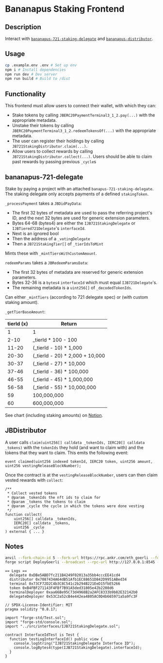 # Bananapus Staking Frontend

## Description

Interact with [`bananapus-721-staking-delegate`](https://github.com/Bananapus/bananapus-721-staking-delegate/tree/feat/concept) and [`bananapus-distributor`](https://github.com/Bananapus/bananapus-distributor/tree/juice-distributor-alt).

## Usage

```bash
cp .example.env .env # Set up env
npm i # Install dependencies
npm run dev # Dev server
npm run build # Build to /dist
```

## Functionality

This frontend must allow users to connect their wallet, with which they can:
- Stake tokens by calling `JBERC20PaymentTerminal3_1_2.pay(...)` with the appropriate metadata.
- Unstake their tokens by calling `JBERC20PaymentTerminal3_1_2.redeemTokensOf(...)` with the appropriate metadata.
- The user can register their holdings by calling `JB721StakingDistributor.claim(...)`.
- Allow users to collect rewards by calling `JB721StakingDistributor.collect(...)`. Users should be able to claim past rewards by passing previous `_cycle`s

## bananapus-721-delegate

Stake by paying a project with an attached `banapus-721-staking-delegate`. The staking delegate only accepts payments of a defined `stakingToken`.

`_processPayment` takes a `JBDidPayData`:
- The first 32 bytes of metadata are used to pass the referring project's ID, and the next 32 bytes are used for generic extension parameters.
- Bytes 64-68 (bytes4) are either the `IJB721StakingDelegate` or `IJBTiered721Delegate`'s `interfaceId`.
- Next is an ignored bool
- Then the address of a `_votingDelegate`
- Then a `JB721StakingTier[]` of `_tierIdsToMint`

Mints these with `_mintTiersWithCustomAmount`.

`redeemParams` takes a `JBRedeemParamsData`:
- The first 32 bytes of metadata are reserved for generic extension parameters.
- Bytes 32-36 is a `bytes4` `interfaceId` which must equal `IJB721Delegate`'s.
- The remaining metadata is a `uint256[]` of `_decodedTokenIds`.

Can either `_mintTiers` (according to 721 delegate spec) or (with custom staking amount).

`_getTierBaseAmount`:

| tierId (x) | Return |
| --- | --- |
| 1 | 1 |
| 2-10 | \_tierId * 100 - 100 |
| 11-20 | (\_tierId - 10) * 1,000 |
| 20-30 | (\_tierId - 20) * 2,000 + 10,000 |
| 30-37 | (\_tierId - 27) * 10,000 |
| 37-46 | (\_tierId - 36) * 100,000 |
| 46-55 | (\_tierId - 45) * 1,000,000 |
| 56-58 | (\_tierId - 55) * 10,000,000 |
| 59 | 100,000,000 |
| 60 | 600,000,000 |

See chart (including staking amounts) on [Notion](https://www.notion.so/juicebox/veBanny-proposal-from-Jango-2-68c6f578bef84205a9f87e3f1057aa37).

## JBDistributor

A user calls `claim(uint256[] calldata _tokenIds, IERC20[] calldata _tokens)` with the `tokenIds` they hold (and want to claim with) and the tokens that they want to claim. This emits the following event:

```sol
event claimed(uint256 indexed tokenId, IERC20 token, uint256 amount, uint256 vestingReleaseBlockNumber);
```

Once the contract is at the `vestingReleaseBlockNumber`, users can then claim vested rewards with `collect`:

```sol
/**
 * Collect vested tokens
 * @param _tokenIds the nft ids to claim for
 * @param _tokens the tokens to claim
 * @param _cycle the cycle in which the tokens were done vesting
 */
function collect(
    uint256[] calldata _tokenIds,
    IERC20[] calldata _tokens,
    uint256 _cycle
) external { ... }
```

## Notes

```bash
anvil --fork-chain-id 5 --fork-url https://rpc.ankr.com/eth_goerli --fork-block-number <block-number>
forge script DeployGoerli --broadcast --rpc-url http://127.0.0.1:8545 --sender <sender> --private-key <private-key>
```

```
== Logs ==
  delegate 0xDBe5ABD7fc211B4249F02013a35bb4cccEE41cd4
  distributor 0x7087434A64dB51Afb1EC88651D842D9951ABed34
  terminal 0x73CF72D2C4b3C8C541c2b294B221EeD15fbE5266
  token 0xB4FBF271143F4FBf7B91A5ded31805e42b2208d6
  terminalDeployer 0xaa66Be95C73d4968B2a2AFC8333b9b82E32142b0
  delegateDeployer 0x53C2a52cB4e442ea4805AC0D4b665971a5a9fc3F
```

```solidity
// SPDX-License-Identifier: MIT
pragma solidity ^0.8.17;

import "forge-std/Test.sol";
import "forge-std/console.sol";
import "../src/interfaces/IJB721StakingDelegate.sol";

contract InterfaceIdTest is Test {
  function testLogInterfaceId() public view {
    console.logString("IJB721StakingDelegate Interface ID");
    console.logBytes4(type(IJB721StakingDelegate).interfaceId);
  }
}
```
